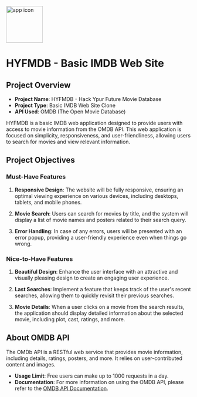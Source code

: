 
<img src='https://static.vecteezy.com/system/resources/previews/001/271/111/original/movies-popcorn-design-vector.jpg' width='100px' alt='app icon'>        

# HYFMDB - Basic IMDB Web Site

## Project Overview

- **Project Name**: HYFMDB - Hack Ypur Future Movie Database
- **Project Type**: Basic IMDB Web Site Clone
- **API Used**: OMDB (The Open Movie Database)

HYFMDB is a basic IMDB web application designed to provide users with access to movie information from the OMDB API. This web application is focused on simplicity, responsiveness, and user-friendliness, allowing users to search for movies and view relevant information.

## Project Objectives

### Must-Have Features

1. **Responsive Design**: The website will be fully responsive, ensuring an optimal viewing experience on various devices, including desktops, tablets, and mobile phones.

2. **Movie Search**: Users can search for movies by title, and the system will display a list of movie names and posters related to their search query.

3. **Error Handling**: In case of any errors, users will be presented with an error popup, providing a user-friendly experience even when things go wrong.

### Nice-to-Have Features

1. **Beautiful Design**: Enhance the user interface with an attractive and visually pleasing design to create an engaging user experience.

2. **Last Searches**: Implement a feature that keeps track of the user's recent searches, allowing them to quickly revisit their previous searches.

3. **Movie Details**: When a user clicks on a movie from the search results, the application should display detailed information about the selected movie, including plot, cast, ratings, and more.

## About OMDB API

The OMDb API is a RESTful web service that provides movie information, including details, ratings, posters, and more. It relies on user-contributed content and images.

- **Usage Limit**: Free users can make up to 1000 requests in a day.
- **Documentation**: For more information on using the OMDB API, please refer to the [OMDB API Documentation](https://www.omdbapi.com).


